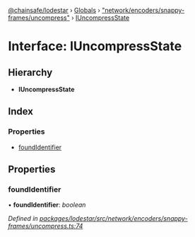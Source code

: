[@chainsafe/lodestar](../README.md) › [Globals](../globals.md) › ["network/encoders/snappy-frames/uncompress"](../modules/_network_encoders_snappy_frames_uncompress_.md) › [IUncompressState](_network_encoders_snappy_frames_uncompress_.iuncompressstate.md)

# Interface: IUncompressState

## Hierarchy

* **IUncompressState**

## Index

### Properties

* [foundIdentifier](_network_encoders_snappy_frames_uncompress_.iuncompressstate.md#foundidentifier)

## Properties

###  foundIdentifier

• **foundIdentifier**: *boolean*

*Defined in [packages/lodestar/src/network/encoders/snappy-frames/uncompress.ts:74](https://github.com/ChainSafe/lodestar/blob/bbe465408/packages/lodestar/src/network/encoders/snappy-frames/uncompress.ts#L74)*
